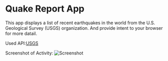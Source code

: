 Quake Report App
===================================

This app displays a list of recent earthquakes in the world
from the U.S. Geological Survey (USGS) organization. And provide intent to your browser for more datail.


Used API:[USGS](https://earthquake.usgs.gov/)

Screenshot of Activity:
![Screenshot](https://github.com/liveHarshit/QuakeReport/loal/blob/master/screenshot.png)
